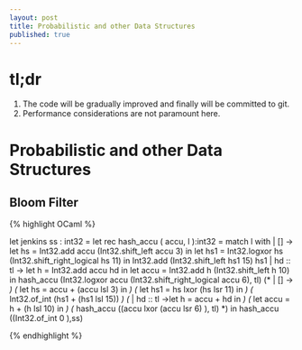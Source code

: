 ```yaml
---
layout: post
title: Probabilistic and other Data Structures
published: true
---
```


# tl;dr
1. The code will be gradually improved and finally will be committed to git.
2. Performance considerations are not paramount here.


# Probabilistic and other Data Structures

## Bloom Filter

{% highlight OCaml %} 

 let jenkins ss : int32 =
   let rec hash_accu ( accu, l ):int32  =
    match l with
      | [] ->
        let hs = Int32.add accu (Int32.shift_left accu 3) in
        let hs1 = Int32.logxor hs (Int32.shift_right_logical hs 11) in
        Int32.add (Int32.shift_left hs1 15) hs1
      | hd :: tl ->
        let h = Int32.add accu hd in
        let accu = Int32.add h (Int32.shift_left h 10) in
        hash_accu (Int32.logxor accu (Int32.shift_right_logical accu 6), tl)
     (*  | [] -> *)
    (*           let hs = accu + (accu lsl 3) in *)
    (*           let hs1 = hs lxor (hs lsr 11) in *)
    (*           Int32.of_int (hs1 + (hs1 lsl 15)) *)
    (* | hd :: tl ->let h = accu + hd in *)
    (*              let accu = h + (h lsl 10) in *)
    (*   hash_accu ((accu lxor (accu lsr 6) ), tl) *)
   in
   hash_accu  ((Int32.of_int 0 ),ss)

{% endhighlight %} 
